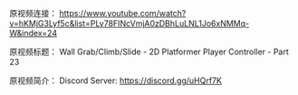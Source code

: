 原视频连接：
https://www.youtube.com/watch?v=hKMjG3Lyf5c&list=PLy78FINcVmjA0zDBhLuLNL1Jo6xNMMq-W&index=24

原视频标题：
Wall Grab/Climb/Slide - 2D Platformer Player Controller - Part 23

原视频简介：
Discord Server:
https://discord.gg/uHQrf7K
